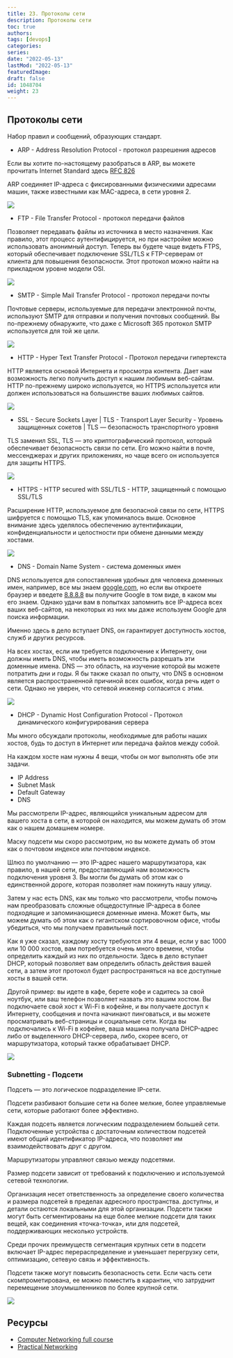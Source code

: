 ```yaml
---
title: 23. Протоколы сети
description: Протоколы сети
toc: true
authors:
tags: [devops]
categories:
series: 
date: "2022-05-13"
lastMod: "2022-05-13"
featuredImage:
draft: false
id: 1048704
weight: 23
---
```

## Протоколы сети

Набор правил и сообщений, образующих стандарт.

- ARP - Address Resolution Protocol - протокол разрешения адресов

Если вы хотите по-настоящему разобраться в ARP, вы можете прочитать Internet Standard здесь [RFC 826](https://datatracker.ietf.org/doc/html/rfc826)

ARP соединяет IP-адреса с фиксированными физическими адресами машин, также известными как MAC-адреса, в сети уровня 2.

![](../images/Day23_Networking1.ru.png?v1)

- FTP - File Transfer Protocol - протокол передачи файлов

Позволяет передавать файлы из источника в место назначения. Как правило, этот процесс аутентифицируется, но при настройке можно использовать анонимный доступ. Теперь вы будете чаще видеть FTPS, который обеспечивает подключение SSL/TLS к FTP-серверам от клиента для повышения безопасности. Этот протокол можно найти на прикладном уровне модели OSI.

![](../images/Day23_Networking2.ru.png?v1)

- SMTP - Simple Mail Transfer Protocol -  протокол передачи почты

Почтовые серверы, используемые для передачи электронной почты, используют SMTP для отправки и получения почтовых сообщений. Вы по-прежнему обнаружите, что даже с Microsoft 365 протокол SMTP используется для той же цели.

![](../images/Day23_Networking3.ru.png?v1)

- HTTP - Hyper Text Transfer Protocol - Протокол передачи гипертекста

HTTP является основой Интернета и просмотра контента. Дает нам возможность легко получить доступ к нашим любимым веб-сайтам. HTTP по-прежнему широко используется, но HTTPS используется или должен использоваться на большинстве ваших любимых сайтов.

![](../images/Day23_Networking4.ru.png?v1)

- SSL - Secure Sockets Layer | TLS - Transport Layer Security - Уровень защищенных сокетов | TLS — безопасность транспортного уровня

TLS заменил SSL, TLS — это криптографический протокол, который обеспечивает безопасность связи по сети. Его можно найти в почте, мессенджерах и других приложениях, но чаще всего он используется для защиты HTTPS.

![](../images/Day23_Networking5.ru.png?v1)

- HTTPS - HTTP secured with SSL/TLS - HTTP, защищенный с помощью SSL/TLS

Расширение HTTP, используемое для безопасной связи по сети, HTTPS шифруется с помощью TLS, как упоминалось выше. Основное внимание здесь уделялось обеспечению аутентификации, конфиденциальности и целостности при обмене данными между хостами.

![](../images/Day23_Networking6.ru.png?v1)

- DNS - Domain Name System - система доменных имен

DNS используется для сопоставления удобных для человека доменных имен, например, все мы знаем [google.com](https://google.com), но если вы откроете браузер и введете [8.8.8.8](https://8.8.8.8) вы получите Google в том виде, в каком мы его знаем. Однако удачи вам в попытках запомнить все IP-адреса всех ваших веб-сайтов, на некоторых из них мы даже используем Google для поиска информации.

Именно здесь в дело вступает DNS, он гарантирует доступность хостов, служб и других ресурсов.

На всех хостах, если им требуется подключение к Интернету, они должны иметь DNS, чтобы иметь возможность разрешать эти доменные имена. DNS — это область, на изучение которой вы можете потратить дни и годы. Я бы также сказал по опыту, что DNS в основном является распространенной причиной всех ошибок, когда речь идет о сети. Однако не уверен, что сетевой инженер согласится с этим.

![](../images/Day23_Networking7.ru.png?v1)

- DHCP - Dynamic Host Configuration Protocol - Протокол динамического конфигурирования сервера

Мы много обсуждали протоколы, необходимые для работы наших хостов, будь то доступ в Интернет или передача файлов между собой.

На каждом хосте нам нужны 4 вещи, чтобы он мог выполнять обе эти задачи.

- IP Address
- Subnet Mask
- Default Gateway
- DNS

Мы рассмотрели IP-адрес, являющийся уникальным адресом для вашего хоста в сети, в которой он находится, мы можем думать об этом как о нашем домашнем номере.

Маску подсети мы скоро рассмотрим, но вы можете думать об этом как о почтовом индексе или почтовом индексе.

Шлюз по умолчанию — это IP-адрес нашего маршрутизатора, как правило, в нашей сети, предоставляющий нам возможность подключения уровня 3. Вы могли бы думать об этом как о единственной дороге, которая позволяет нам покинуть нашу улицу.

Затем у нас есть DNS, как мы только что рассмотрели, чтобы помочь нам преобразовать сложные общедоступные IP-адреса в более подходящие и запоминающиеся доменные имена. Может быть, мы можем думать об этом как о гигантском сортировочном офисе, чтобы убедиться, что мы получаем правильный пост.

Как я уже сказал, каждому хосту требуются эти 4 вещи, если у вас 1000 или 10 000 хостов, вам потребуется очень много времени, чтобы определить каждый из них по отдельности. Здесь в дело вступает DHCP, который позволяет вам определить область действия вашей сети, а затем этот протокол будет распространяться на все доступные хосты в вашей сети.

Другой пример: вы идете в кафе, берете кофе и садитесь за свой ноутбук, или ваш телефон позволяет назвать это вашим хостом. Вы подключаете свой хост к Wi-Fi в кофейне, и вы получаете доступ к Интернету, сообщения и почта начинают пинговаться, и вы можете просматривать веб-страницы и социальные сети. Когда вы подключались к Wi-Fi в кофейне, ваша машина получала DHCP-адрес либо от выделенного DHCP-сервера, либо, скорее всего, от маршрутизатора, который также обрабатывает DHCP.

![](../images/Day23_Networking8.ru.png?v1)

### Subnetting - Подсети

Подсеть — это логическое подразделение IP-сети.

Подсети разбивают большие сети на более мелкие, более управляемые сети, которые работают более эффективно.

Каждая подсеть является логическим подразделением большей сети. Подключенные устройства с достаточным количеством подсетей имеют общий идентификатор IP-адреса, что позволяет им взаимодействовать друг с другом.

Маршрутизаторы управляют связью между подсетями.

Размер подсети зависит от требований к подключению и используемой сетевой технологии.

Организация несет ответственность за определение своего количества и размера подсетей в пределах адресного пространства.
доступны, и детали остаются локальными для этой организации. Подсети также могут быть сегментированы на еще более мелкие подсети для таких вещей, как соединения «точка-точка», или для подсетей, поддерживающих несколько устройств.

Среди прочих преимуществ сегментация крупных
сети в подсети включает IP-адрес
перераспределение и уменьшает перегрузку сети, оптимизацию, сетевую связь и эффективность.

Подсети также могут повысить безопасность сети.
Если часть сети скомпрометирована, ее можно поместить в карантин, что затруднит перемещение злоумышленников по более крупной сети.

![](../images/Day23_Networking9.ru.png?v1)

## Ресурсы

- [Computer Networking full course](https://www.youtube.com/watch?v=IPvYjXCsTg8)
- [Practical Networking](http://www.practicalnetworking.net/)
